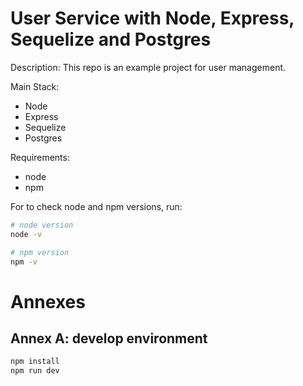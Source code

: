 # User Service with Node, Express, Sequelize and Postgres

Description: This repo is an example project for user management.

Main Stack:

-   Node
-   Express
-   Sequelize
-   Postgres

Requirements:

-   node
-   npm

For to check node and npm versions, run:

```sh
# node version
node -v

# npm version
npm -v
```

# Annexes

## Annex A: develop environment

```sh
npm install
npm run dev
```
